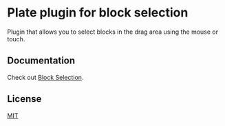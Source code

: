 # Plate plugin for block selection

Plugin that allows you to select blocks in the drag area using the mouse or touch.

## Documentation

Check out
[Block Selection](https://platejs.org/docs/block-selection).

## License

[MIT](../../LICENSE)
